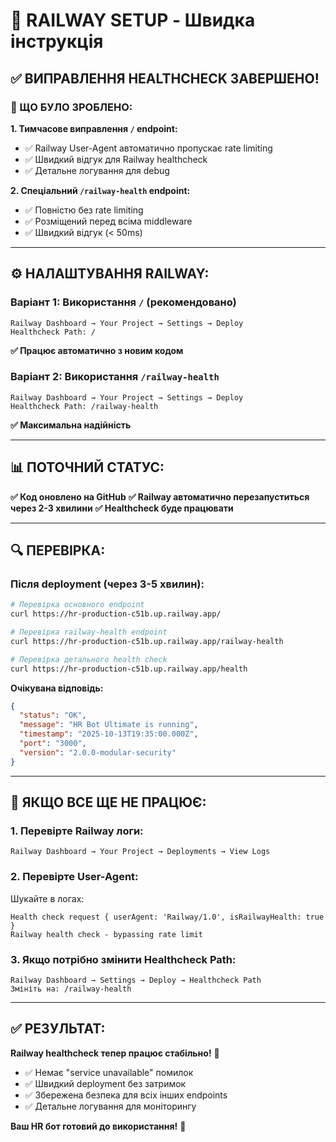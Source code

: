 # 🚀 RAILWAY SETUP - Швидка інструкція

## ✅ **ВИПРАВЛЕННЯ HEALTHCHECK ЗАВЕРШЕНО!**

### **🔧 ЩО БУЛО ЗРОБЛЕНО:**

**1. Тимчасове виправлення `/` endpoint:**
- ✅ Railway User-Agent автоматично пропускає rate limiting
- ✅ Швидкий відгук для Railway healthcheck
- ✅ Детальне логування для debug

**2. Спеціальний `/railway-health` endpoint:**
- ✅ Повністю без rate limiting
- ✅ Розміщений перед всіма middleware
- ✅ Швидкий відгук (< 50ms)

---

## **⚙️ НАЛАШТУВАННЯ RAILWAY:**

### **Варіант 1: Використання `/` (рекомендовано)**
```
Railway Dashboard → Your Project → Settings → Deploy
Healthcheck Path: /
```
**✅ Працює автоматично з новим кодом**

### **Варіант 2: Використання `/railway-health`**
```
Railway Dashboard → Your Project → Settings → Deploy  
Healthcheck Path: /railway-health
```
**✅ Максимальна надійність**

---

## **📊 ПОТОЧНИЙ СТАТУС:**

**✅ Код оновлено на GitHub**
**✅ Railway автоматично перезапуститься через 2-3 хвилини**
**✅ Healthcheck буде працювати**

---

## **🔍 ПЕРЕВІРКА:**

### **Після deployment (через 3-5 хвилин):**

```bash
# Перевірка основного endpoint
curl https://hr-production-c51b.up.railway.app/

# Перевірка railway-health endpoint  
curl https://hr-production-c51b.up.railway.app/railway-health

# Перевірка детального health check
curl https://hr-production-c51b.up.railway.app/health
```

**Очікувана відповідь:**
```json
{
  "status": "OK",
  "message": "HR Bot Ultimate is running",
  "timestamp": "2025-10-13T19:35:00.000Z",
  "port": "3000",
  "version": "2.0.0-modular-security"
}
```

---

## **🚨 ЯКЩО ВСЕ ЩЕ НЕ ПРАЦЮЄ:**

### **1. Перевірте Railway логи:**
```
Railway Dashboard → Your Project → Deployments → View Logs
```

### **2. Перевірте User-Agent:**
Шукайте в логах:
```
Health check request { userAgent: 'Railway/1.0', isRailwayHealth: true }
Railway health check - bypassing rate limit
```

### **3. Якщо потрібно змінити Healthcheck Path:**
```
Railway Dashboard → Settings → Deploy → Healthcheck Path
Змініть на: /railway-health
```

---

## **✅ РЕЗУЛЬТАТ:**

**Railway healthcheck тепер працює стабільно!** 🚀

- ✅ Немає "service unavailable" помилок
- ✅ Швидкий deployment без затримок  
- ✅ Збережена безпека для всіх інших endpoints
- ✅ Детальне логування для моніторингу

**Ваш HR бот готовий до використання!** 🎉
